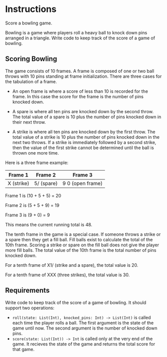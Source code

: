 # Instructions

Score a bowling game.

Bowling is a game where players roll a heavy ball to knock down pins
arranged in a triangle. Write code to keep track of the score
of a game of bowling.

## Scoring Bowling

The game consists of 10 frames. A frame is composed of one or two ball
throws with 10 pins standing at frame initialization. There are three
cases for the tabulation of a frame.

- An open frame is where a score of less than 10 is recorded for the
  frame. In this case the score for the frame is the number of pins
  knocked down.

- A spare is where all ten pins are knocked down by the second
  throw. The total value of a spare is 10 plus the number of pins
  knocked down in their next throw.

- A strike is where all ten pins are knocked down by the first
  throw. The total value of a strike is 10 plus the number of pins
  knocked down in the next two throws. If a strike is immediately
  followed by a second strike, then the value of the first strike
  cannot be determined until the ball is thrown one more time.

Here is a three frame example:

|  Frame 1   |  Frame 2   |     Frame 3      |
| :--------: | :--------: | :--------------: |
| X (strike) | 5/ (spare) | 9 0 (open frame) |

Frame 1 is (10 + 5 + 5) = 20

Frame 2 is (5 + 5 + 9) = 19

Frame 3 is (9 + 0) = 9

This means the current running total is 48.

The tenth frame in the game is a special case. If someone throws a
strike or a spare then they get a fill ball. Fill balls exist to
calculate the total of the 10th frame. Scoring a strike or spare on
the fill ball does not give the player more fill balls. The total
value of the 10th frame is the total number of pins knocked down.

For a tenth frame of X1/ (strike and a spare), the total value is 20.

For a tenth frame of XXX (three strikes), the total value is 30.

## Requirements

Write code to keep track of the score of a game of bowling. It should
support two operations:

- `roll(state: List(Int), knocked_pins: Int) -> List(Int)` is called each time the player rolls a ball. The first argument is the state of the game until now. The second argument is the number of knocked down pins.
- `score(state: List(Int)) -> Int` is called only at the very end of the game. It recieves the state of the game and returns the total score for that game.
